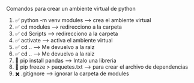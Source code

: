 Comandos para crear un ambiente virtual de python

1. ✅ python -m venv modules --> crea el ambiente virtual
2. ✅ cd modules --> redirecciono a la carpeta
3. ✅ cd Scripts --> redirecciono a la carpeta
4. ✅ activate --> activa el ambiente virtual 
5. ✅ cd .. --> Me devuelvo a la raiz
6. ✅ cd .. --> Me devuelvo a la raiz
7. 🤖 pip install pandas --> Intalo una libreria
8. 🤖 pip freeze > paquetes.txt --> para crear el archivo de dependencias
9. ✖️ .gitignore --> ignorar la carpeta de modules
